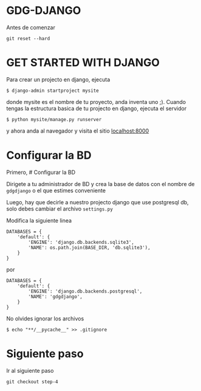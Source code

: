 # GDG-DJANGO
Antes de comenzar
```
git reset --hard
```

# GET STARTED WITH DJANGO

Para crear un projecto en django, ejecuta

```
$ django-admin startproject mysite
```

donde mysite es el nombre de tu proyecto, anda inventa uno ;). Cuando tengas la estructura basica
de tu projecto en django, ejecuta el servidor

```
$ python mysite/manage.py runserver
```

y ahora anda al navegador y visita el sitio [localhost:8000](localhost:8000)

# Configurar la BD

Primero, # Configurar la BD

Dirigete a tu administrador de BD y crea la base de datos con el nombre de `gdgdjango` o el que estimes conveniente


Luego, hay que decirle a nuestro projecto django que use postgresql db, solo debes cambiar el archivo `settings.py`

Modifica la siguiente linea 
```
DATABASES = {
    'default': {
        'ENGINE': 'django.db.backends.sqlite3',
        'NAME': os.path.join(BASE_DIR, 'db.sqlite3'),
    }
}
```
por
```
DATABASES = {
    'default': {
        'ENGINE': 'django.db.backends.postgresql',
        'NAME': 'gdgdjango',
    }
}

```


No olvides ignorar los archivos
```
$ echo "**/__pycache__" >> .gitignore
```



# Siguiente paso
Ir al siguiente paso
```
git checkout step-4
```